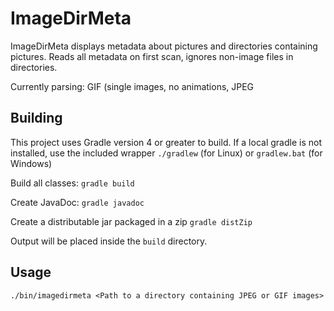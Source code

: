 # ImageDirMeta

ImageDirMeta displays metadata about pictures and directories containing pictures. Reads all metadata on first scan, ignores non-image files in directories.

Currently parsing: GIF (single images, no animations, JPEG

## Building
This project uses Gradle version 4 or greater to build. If a local gradle is not installed, use the included wrapper `./gradlew` (for Linux) or `gradlew.bat` (for Windows)


Build all classes:
`gradle build`

Create JavaDoc:
`gradle javadoc`

Create a distributable jar packaged in a zip
`gradle distZip`

Output will be placed inside the `build` directory.

## Usage
`./bin/imagedirmeta <Path to a directory containing JPEG or GIF images>`
